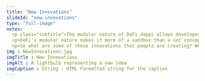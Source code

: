 ```yaml
--- 
title: "New Innovations"
slideId: "new-innovations"
type: "full-image"
notes: 
  <p class="subtitle">The modular nature of DeFi dapps allows developers to pick and choose different tools to form a new innovation.</p>
  <p>DeFi's modular nature makes it more of a sandbox than a set concept; people are constantly innovating, sharing tools to make a better decentralized application or to improve an existing one. The culture is one of open-source collaboration, where every project wins if some find success, proving the usefulness of decentralized finance.</p>
  <p>So what are some of these innovations that people are creating? We'll take a deep dive into the different types of DeFi dApps that have already proven  their concept and found some popularity. In the next section, we'll explore the different types of decentralized finance applications that are being created. We will also examine some successful projects in the DeFi space.</p>
img : NewInnovations.jpg
imgTitle : New Innovations
imgAlt : A lightbulb representing a new idea
imgCaption : String - HTML Formatted string for the caption
---
```

